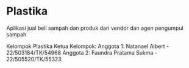 # Plastika
Aplikasi jual beli sampah dan produk dari vendor dan agen pengumpul sampah

Kelompok Plastika
Ketua Kelompok:
Anggota 1: Natanael Albert - 22/503184/TK/54968
Anggota 2: Faundra Pratama Sukma - 22/505520/TK/55323
